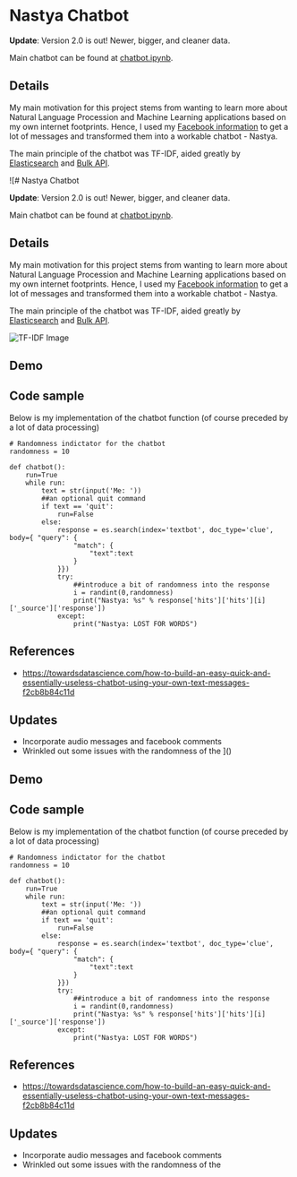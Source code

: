# Nastya Chatbot

__Update__: Version 2.0 is out! Newer, bigger, and cleaner data.

Main chatbot can be found at [chatbot.ipynb](https://github.com/karkipra/AI-Fun/blob/master/NastyaChatbot/chatbot.ipynb).

## Details

My main motivation for this project stems from wanting to learn more about Natural Language Procession and Machine Learning applications based on my own internet footprints. Hence, I used my [Facebook information](https://www.facebook.com/help/1701730696756992?helpref=hc_global_nav) to get a lot of messages and transformed them into a workable chatbot - Nastya.

The main principle of the chatbot was TF-IDF, aided greatly by [Elasticsearch](https://www.elastic.co/what-is/elasticsearch) and [Bulk API](https://developer.salesforce.com/docs/atlas.en-us.api_asynch.meta/api_asynch/asynch_api_intro.htm). 

![# Nastya Chatbot

__Update__: Version 2.0 is out! Newer, bigger, and cleaner data.

Main chatbot can be found at [chatbot.ipynb](https://github.com/karkipra/AI-Fun/blob/master/NastyaChatbot/chatbot.ipynb).

## Details

My main motivation for this project stems from wanting to learn more about Natural Language Procession and Machine Learning applications based on my own internet footprints. Hence, I used my [Facebook information](https://www.facebook.com/help/1701730696756992?helpref=hc_global_nav) to get a lot of messages and transformed them into a workable chatbot - Nastya.

The main principle of the chatbot was TF-IDF, aided greatly by [Elasticsearch](https://www.elastic.co/what-is/elasticsearch) and [Bulk API](https://developer.salesforce.com/docs/atlas.en-us.api_asynch.meta/api_asynch/asynch_api_intro.htm). 

![TF-IDF Image](https://pathmind.com/images/wiki/tfidf.png)

## Demo

## Code sample

Below is my implementation of the chatbot function (of course preceded by a lot of data processing)

```
# Randomness indictator for the chatbot
randomness = 10

def chatbot():
    run=True
    while run:
        text = str(input('Me: '))
        ##an optional quit command
        if text == 'quit':
            run=False
        else:
            response = es.search(index='textbot', doc_type='clue', body={ "query": {
                "match": {
                    "text":text
                }
            }})
            try:
                ##introduce a bit of randomness into the response 
                i = randint(0,randomness)
                print("Nastya: %s" % response['hits']['hits'][i]['_source']['response'])
            except:
                print("Nastya: LOST FOR WORDS")
```

## References

- https://towardsdatascience.com/how-to-build-an-easy-quick-and-essentially-useless-chatbot-using-your-own-text-messages-f2cb8b84c11d

## Updates

- Incorporate audio messages and facebook comments
- Wrinkled out some issues with the randomness of the 
]()

## Demo

## Code sample

Below is my implementation of the chatbot function (of course preceded by a lot of data processing)

```
# Randomness indictator for the chatbot
randomness = 10

def chatbot():
    run=True
    while run:
        text = str(input('Me: '))
        ##an optional quit command
        if text == 'quit':
            run=False
        else:
            response = es.search(index='textbot', doc_type='clue', body={ "query": {
                "match": {
                    "text":text
                }
            }})
            try:
                ##introduce a bit of randomness into the response 
                i = randint(0,randomness)
                print("Nastya: %s" % response['hits']['hits'][i]['_source']['response'])
            except:
                print("Nastya: LOST FOR WORDS")
```

## References

- https://towardsdatascience.com/how-to-build-an-easy-quick-and-essentially-useless-chatbot-using-your-own-text-messages-f2cb8b84c11d

## Updates

- Incorporate audio messages and facebook comments
- Wrinkled out some issues with the randomness of the 
